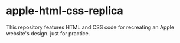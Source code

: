 # apple-html-css-replica
This repository features HTML and CSS code for recreating an Apple website's design. just for practice.
